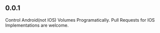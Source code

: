 ## 0.0.1

Control Android(not IOS) Volumes Programatically.
Pull Requests for IOS Implementations are welcome.
